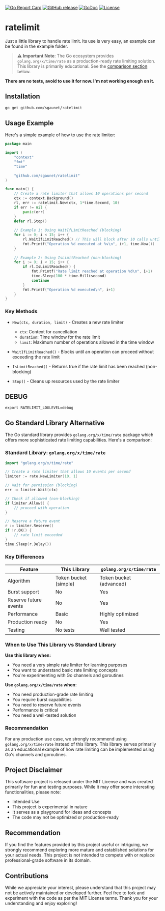 [![Go Report Card](https://goreportcard.com/badge/github.com/sgaunet/ratelimit)](https://goreportcard.com/report/github.com/sgaunet/ratelimit)
[![GitHub release](https://img.shields.io/github/release/sgaunet/ratelimit.svg)](https://github.com/sgaunet/ratelimit/releases/latest)
[![GoDoc](https://godoc.org/github.com/sgaunet/ratelimit?status.svg)](https://godoc.org/github.com/sgaunet/ratelimit)
[![License](https://img.shields.io/github/license/sgaunet/ratelimit.svg)](LICENSE)

# ratelimit

Just a little library to handle rate limit. Its use is very easy, an example can be found in the example folder.

> **⚠️ Important Note**: The Go ecosystem provides `golang.org/x/time/rate` as a production-ready rate limiting solution. This library is primarily educational. See the [comparison section](#go-standard-library-alternative) below.

**There are no tests, avoid to use it for now. I'm not working enough on it.**

## Installation

```bash
go get github.com/sgaunet/ratelimit
```

## Usage Example

Here's a simple example of how to use the rate limiter:

```go
package main

import (
    "context"
    "fmt"
    "time"
    
    "github.com/sgaunet/ratelimit"
)

func main() {
    // Create a rate limiter that allows 10 operations per second
    ctx := context.Background()
    rl, err := ratelimit.New(ctx, 1*time.Second, 10)
    if err != nil {
        panic(err)
    }
    defer rl.Stop()
    
    // Example 1: Using WaitIfLimitReached (blocking)
    for i := 0; i < 15; i++ {
        rl.WaitIfLimitReached() // This will block after 10 calls until next second
        fmt.Printf("Operation %d executed at %v\n", i+1, time.Now())
    }
    
    // Example 2: Using IsLimitReached (non-blocking)
    for i := 0; i < 15; i++ {
        if rl.IsLimitReached() {
            fmt.Printf("Rate limit reached at operation %d\n", i+1)
            time.Sleep(100 * time.Millisecond)
            continue
        }
        fmt.Printf("Operation %d executed\n", i+1)
    }
}
```

### Key Methods

- `New(ctx, duration, limit)` - Creates a new rate limiter
  - `ctx`: Context for cancellation
  - `duration`: Time window for the rate limit
  - `limit`: Maximum number of operations allowed in the time window
  
- `WaitIfLimitReached()` - Blocks until an operation can proceed without exceeding the rate limit
  
- `IsLimitReached()` - Returns true if the rate limit has been reached (non-blocking)
  
- `Stop()` - Cleans up resources used by the rate limiter

## DEBUG

```
export RATELIMIT_LOGLEVEL=debug
```

## Go Standard Library Alternative

The Go standard library provides `golang.org/x/time/rate` package which offers more sophisticated rate limiting capabilities. Here's a comparison:

### Standard Library: `golang.org/x/time/rate`

```go
import "golang.org/x/time/rate"

// Create a rate limiter that allows 10 events per second
limiter := rate.NewLimiter(10, 1)

// Wait for permission (blocking)
err := limiter.Wait(ctx)

// Check if allowed (non-blocking)
if limiter.Allow() {
    // proceed with operation
}

// Reserve a future event
r := limiter.Reserve()
if !r.OK() {
    // rate limit exceeded
}
time.Sleep(r.Delay())
```

### Key Differences

| Feature | This Library | `golang.org/x/time/rate` |
|---------|--------------|-------------------------|
| Algorithm | Token bucket (simple) | Token bucket (advanced) |
| Burst support | No | Yes |
| Reserve future events | No | Yes |
| Performance | Basic | Highly optimized |
| Production ready | No | Yes |
| Testing | No tests | Well tested |

### When to Use This Library vs Standard Library

**Use this library when:**
- You need a very simple rate limiter for learning purposes
- You want to understand basic rate limiting concepts
- You're experimenting with Go channels and goroutines

**Use `golang.org/x/time/rate` when:**
- You need production-grade rate limiting
- You require burst capabilities
- You need to reserve future events
- Performance is critical
- You need a well-tested solution

### Recommendation

For any production use case, we strongly recommend using `golang.org/x/time/rate` instead of this library. This library serves primarily as an educational example of how rate limiting can be implemented using Go's channels and goroutines.

## Project Disclaimer

This software project is released under the MIT License and was created primarily for fun and testing purposes. While it may offer some interesting functionalities, please note:

* Intended Use
* This project is experimental in nature
* It serves as a playground for ideas and concepts
* The code may not be optimized or production-ready

## Recommendation

If you find the features provided by this project useful or intriguing, we strongly recommend exploring more mature and established solutions for your actual needs. This project is not intended to compete with or replace professional-grade software in its domain.

## Contributions

While we appreciate your interest, please understand that this project may not be actively maintained or developed further. Feel free to fork and experiment with the code as per the MIT License terms.
Thank you for your understanding and enjoy exploring!